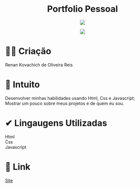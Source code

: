 <h1 align="center"> Portfolio Pessoal </h1>

<p align="center">
  <img src="http://img.shields.io/static/v1?label=STATUS&message=%20FINALIZADO&color=GREEN&style=for-the-badge">
 </p>

<p align="center">
  <img src="https://img.shields.io/github/stars/renankovachich?style=social">
 </p>

# 👨‍💻 Criação

Renan Kovachich de Oliveira Reis

# 🤠 Intuito

Desenvolver minhas habilidades usando Html, Css e Javascript;
<br>
Mostrar um pouco sobre meus projetos e de quem eu sou.

# ✔ Lingaugens Utilizadas

Html
<br>
Css
<br>
Javascript

# 🗿 Link

<a href="https://renankovachich.github.io/Portfolio/">Site</a>
